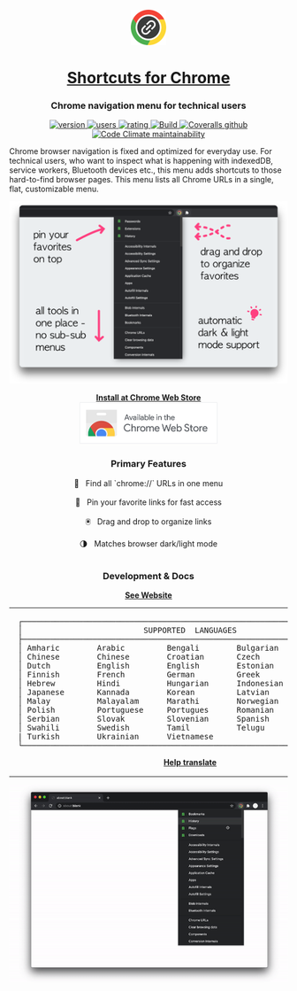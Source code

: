 <p align="center">
  <a href="https://chrome.google.com/webstore/detail/jnmekaomnicdcpgdndekkmojfomifjal">
    <img alt="Shortcuts for Chrome" src="https://raw.githubusercontent.com/MobileFirstLLC/shortcuts-for-chrome/main/assets/img/128x128.png" width="64" />
  </a>
</p>
<h1 align="center">
  <a href="https://chrome.google.com/webstore/detail/jnmekaomnicdcpgdndekkmojfomifjal">Shortcuts for Chrome</a>
</h1>

<h3 align="center">Chrome navigation menu for technical users</h3>

<p align="center">
<a href="https://chrome.google.com/webstore/detail/jnmekaomnicdcpgdndekkmojfomifjal">
<img src="https://img.shields.io/chrome-web-store/v/jnmekaomnicdcpgdndekkmojfomifjal?label=latest%20release&color=2196F3&style=flat" alt="version"/>
</a> 
<a href="https://chrome.google.com/webstore/detail/jnmekaomnicdcpgdndekkmojfomifjal">
<img src="https://img.shields.io/chrome-web-store/users/jnmekaomnicdcpgdndekkmojfomifjal?style=flat" alt="users">
</a> 
<a href="https://chrome.google.com/webstore/detail/jnmekaomnicdcpgdndekkmojfomifjal">
<img src="https://img.shields.io/chrome-web-store/stars/jnmekaomnicdcpgdndekkmojfomifjal?style=flat" alt="rating" />
</a>
<a href="https://github.com/MobileFirstLLC/shortcuts-for-chrome/actions/workflows/test.yml">
<img alt="Build" src="https://github.com/MobileFirstLLC/shortcuts-for-chrome/actions/workflows/test.yml/badge.svg">
</a>
<a href="https://coveralls.io/github/MobileFirstLLC/shortcuts-for-chrome">
<img alt="Coveralls github" src="https://img.shields.io/coveralls/github/MobileFirstLLC/shortcuts-for-chrome?style=flat">
</a>
<a href="https://codeclimate.com/github/MobileFirstLLC/shortcuts-for-chrome/maintainability">
<img alt="Code Climate maintainability" src="https://img.shields.io/codeclimate/maintainability/MobileFirstLLC/shortcuts-for-chrome?style=flat">
</a>
</p>

Chrome browser navigation is fixed and optimized for everyday use. For technical users, who want to inspect what is happening with indexedDB, service workers, Bluetooth devices etc., this menu adds shortcuts to those hard-to-find browser pages. This menu lists all Chrome URLs in a single, flat, customizable menu.

<p align="center">
<img width="650" class="feature" src='https://raw.githubusercontent.com/MobileFirstLLC/shortcuts-for-chrome/main/assets/screenshot.png' />
</p>

<p align="center">
<strong><a href="https://chrome.google.com/webstore/detail/jnmekaomnicdcpgdndekkmojfomifjal">Install at Chrome Web Store</a></strong>
<br/>
<a href="https://chrome.google.com/webstore/detail/jnmekaomnicdcpgdndekkmojfomifjal">
   <img alt="install at chrome web store" width="250" 
   src="https://raw.githubusercontent.com/MobileFirstLLC/shortcuts-for-chrome/main/assets/badge.png"/>
</a>
</p>

<h3 align="center">Primary Features</h3>

<p align="center">
💯 &nbsp; Find all `chrome://` URLs in one menu
<br/><br/>📍 &nbsp; Pin your favorite links for fast access
<br/><br/>🖲️ &nbsp; Drag and drop to organize links
<br/><br/>🌗 &nbsp; Matches browser dark/light mode
</ul><br/><br/>

<h3 align="center">Development & Docs</h3>
<p align="center">
<strong><a href="https://oss.mobilefirst.me/shortcuts-for-chrome/">See Website</a></strong>
</p>

<table align="center"><tr><td><pre>
 ┌────────────────────────────────────────────────────────────────────────┐
 │                          SUPPORTED  LANGUAGES                          │
 ├────────────────────────────────────────────────────────────────────────┤
 │ Amharic        Arabic         Bengali        Bulgarian      Catalan    │ 
 │ Chinese        Chinese        Croatian       Czech          Danish     │
 │ Dutch          English        English        Estonian       Filipino   │
 │ Finnish        French         German         Greek          Gujarati   │
 │ Hebrew         Hindi          Hungarian      Indonesian     Italian    │
 │ Japanese       Kannada        Korean         Latvian        Lithuanian │
 │ Malay          Malayalam      Marathi        Norwegian      Persian    │
 │ Polish         Portuguese     Portugues      Romanian       Russian    │
 │ Serbian        Slovak         Slovenian      Spanish        Spanish    │
 │ Swahili        Swedish        Tamil          Telugu         Thai       │
 | Turkish        Ukrainian      Vietnamese                               │
 └────────────────────────────────────────────────────────────────────────┘
</pre>
<p align="center"><a href="https://poeditor.com/join/project?hash=c2ihN8duR2"><strong>Help translate</strong></a></p>
</td></tr></table> 

<p align="center">
<img width="700" class="feature" src='https://raw.githubusercontent.com/MobileFirstLLC/shortcuts-for-chrome/main/assets/preview.gif' />
</p>
